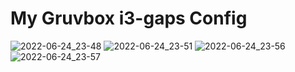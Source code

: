 # My Gruvbox i3-gaps Config
![2022-06-24_23-48](https://user-images.githubusercontent.com/42909725/175647176-10a92245-aaf6-44de-b4c1-59da2e504a4a.png)
![2022-06-24_23-51](https://user-images.githubusercontent.com/42909725/175647298-f03d09be-39ec-4398-bb53-011088565435.png)
![2022-06-24_23-56](https://user-images.githubusercontent.com/42909725/175647973-42136a72-4320-4212-bf70-f02469733281.png)
![2022-06-24_23-57](https://user-images.githubusercontent.com/42909725/175648183-e3a39058-5dd5-4dcf-96da-4875573f5615.png)
